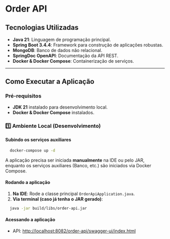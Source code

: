# **Order API**

## **Tecnologias Utilizadas**
- **Java 21**: Linguagem de programação principal.
- **Spring Boot 3.4.4**: Framework para construção de aplicações robustas.
- **MongoDB**: Banco de dados não relacional.
- **SpringDoc OpenAPI**: Documentação da API REST.
- **Docker & Docker Compose**: Containerização de serviços.

---

## **Como Executar a Aplicação**

### **Pré-requisitos**
- **JDK 21** instalado para desenvolvimento local.
- **Docker & Docker Compose** instalados.

### **1️⃣ Ambiente Local (Desenvolvimento)**

#### **Subindo os serviços auxiliares**
```sh
  docker-compose up -d
```

A aplicação precisa ser iniciada **manualmente** na IDE ou pelo JAR, enquanto os serviços auxiliares (Banco, etc.) são iniciados via Docker Compose.

#### **Rodando a aplicação**
1. **Na IDE**: Rode a classe principal `OrderApiApplication.java`.
2. **Via terminal (caso já tenha o JAR gerado)**:
```bash
  java -jar build/libs/order-api.jar
```

#### **Acessando a aplicação**
- API: [http://localhost:8082/order-api/swagger-ui/index.html](http://localhost:8082/order-api/swagger-ui/index.html)
